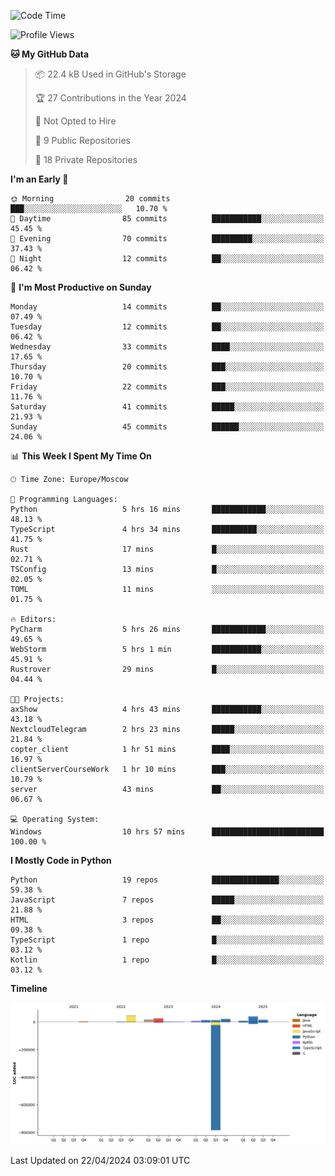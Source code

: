 <!--START_SECTION:waka-->
![Code Time](http://img.shields.io/badge/Code%20Time-271%20hrs%2054%20mins-blue)

![Profile Views](http://img.shields.io/badge/Profile%20Views-0-blue)

**🐱 My GitHub Data** 

> 📦 22.4 kB Used in GitHub's Storage 
 > 
> 🏆 27 Contributions in the Year 2024
 > 
> 🚫 Not Opted to Hire
 > 
> 📜 9 Public Repositories 
 > 
> 🔑 18 Private Repositories 
 > 
**I'm an Early 🐤** 

```text
🌞 Morning                20 commits          ███░░░░░░░░░░░░░░░░░░░░░░   10.70 % 
🌆 Daytime                85 commits          ███████████░░░░░░░░░░░░░░   45.45 % 
🌃 Evening                70 commits          █████████░░░░░░░░░░░░░░░░   37.43 % 
🌙 Night                  12 commits          ██░░░░░░░░░░░░░░░░░░░░░░░   06.42 % 
```
📅 **I'm Most Productive on Sunday** 

```text
Monday                   14 commits          ██░░░░░░░░░░░░░░░░░░░░░░░   07.49 % 
Tuesday                  12 commits          ██░░░░░░░░░░░░░░░░░░░░░░░   06.42 % 
Wednesday                33 commits          ████░░░░░░░░░░░░░░░░░░░░░   17.65 % 
Thursday                 20 commits          ███░░░░░░░░░░░░░░░░░░░░░░   10.70 % 
Friday                   22 commits          ███░░░░░░░░░░░░░░░░░░░░░░   11.76 % 
Saturday                 41 commits          █████░░░░░░░░░░░░░░░░░░░░   21.93 % 
Sunday                   45 commits          ██████░░░░░░░░░░░░░░░░░░░   24.06 % 
```


📊 **This Week I Spent My Time On** 

```text
🕑︎ Time Zone: Europe/Moscow

💬 Programming Languages: 
Python                   5 hrs 16 mins       ████████████░░░░░░░░░░░░░   48.13 % 
TypeScript               4 hrs 34 mins       ██████████░░░░░░░░░░░░░░░   41.75 % 
Rust                     17 mins             █░░░░░░░░░░░░░░░░░░░░░░░░   02.71 % 
TSConfig                 13 mins             █░░░░░░░░░░░░░░░░░░░░░░░░   02.05 % 
TOML                     11 mins             ░░░░░░░░░░░░░░░░░░░░░░░░░   01.75 % 

🔥 Editors: 
PyCharm                  5 hrs 26 mins       ████████████░░░░░░░░░░░░░   49.65 % 
WebStorm                 5 hrs 1 min         ███████████░░░░░░░░░░░░░░   45.91 % 
Rustrover                29 mins             █░░░░░░░░░░░░░░░░░░░░░░░░   04.44 % 

🐱‍💻 Projects: 
axShow                   4 hrs 43 mins       ███████████░░░░░░░░░░░░░░   43.18 % 
NextcloudTelegram        2 hrs 23 mins       █████░░░░░░░░░░░░░░░░░░░░   21.84 % 
copter_client            1 hr 51 mins        ████░░░░░░░░░░░░░░░░░░░░░   16.97 % 
clientServerCourseWork   1 hr 10 mins        ███░░░░░░░░░░░░░░░░░░░░░░   10.79 % 
server                   43 mins             ██░░░░░░░░░░░░░░░░░░░░░░░   06.67 % 

💻 Operating System: 
Windows                  10 hrs 57 mins      █████████████████████████   100.00 % 
```

**I Mostly Code in Python** 

```text
Python                   19 repos            ███████████████░░░░░░░░░░   59.38 % 
JavaScript               7 repos             █████░░░░░░░░░░░░░░░░░░░░   21.88 % 
HTML                     3 repos             ██░░░░░░░░░░░░░░░░░░░░░░░   09.38 % 
TypeScript               1 repo              █░░░░░░░░░░░░░░░░░░░░░░░░   03.12 % 
Kotlin                   1 repo              █░░░░░░░░░░░░░░░░░░░░░░░░   03.12 % 
```



**Timeline**

![Lines of Code chart](https://raw.githubusercontent.com/adlemx/adlemx/main/assets/bar_graph.png)


 Last Updated on 22/04/2024 03:09:01 UTC
<!--END_SECTION:waka-->
